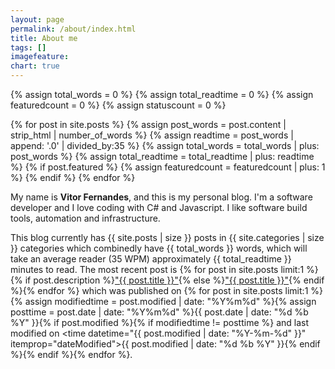 ```yaml
---
layout: page
permalink: /about/index.html
title: About me
tags: []
imagefeature:
chart: true
---
```


{% assign total_words = 0 %}
{% assign total_readtime = 0 %}
{% assign featuredcount = 0 %}
{% assign statuscount = 0 %}

{% for post in site.posts %}
    {% assign post_words = post.content | strip_html | number_of_words %}
    {% assign readtime = post_words | append: '.0' | divided_by:35 %}
    {% assign total_words = total_words | plus: post_words %}
    {% assign total_readtime = total_readtime | plus: readtime %}
    {% if post.featured %}
    {% assign featuredcount = featuredcount | plus: 1 %}
    {% endif %}
{% endfor %}


My name is **Vitor Fernandes**, and this is my personal blog. I'm a software developer and I love coding with C# and Javascript. I like software build tools, automation and infrastructure.

This blog currently has {{ site.posts | size }} posts in {{ site.categories | size }} categories which combinedly have {{ total_words }} words, which will take an average reader (35 WPM) approximately <span class="time">{{ total_readtime }}</span> minutes to read. The most recent post is {% for post in site.posts limit:1 %}{% if post.description %}<a href="{{ site.url }}{{ post.url | cgi_encode }}" title="{{ post.description }}">"{{ post.title }}"</a>{% else %}<a href="{{ site.url }}{{ post.url | cgi_encode }}" title="{{ post.description }}" title="Read more about {{ post.title }}">"{{ post.title }}"</a>{% endif %}{% endfor %} which was published on {% for post in site.posts limit:1 %}{% assign modifiedtime = post.modified | date: "%Y%m%d" %}{% assign posttime = post.date | date: "%Y%m%d" %}<time datetime="{{ post.date | date_to_xmlschema }}" class="post-time">{{ post.date | date: "%d %b %Y" }}</time>{% if post.modified %}{% if modifiedtime != posttime %} and last modified on <time datetime="{{ post.modified | date: "%Y-%m-%d" }}" itemprop="dateModified">{{ post.modified | date: "%d %b %Y" }}</time>{% endif %}{% endif %}{% endfor %}.
